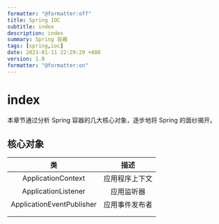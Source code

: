 ```yaml
---
formatter: "@formatter:off"
title: Spring IOC 
subtitle: index 
description: index 
summary: Spring 容器
tags: [spring,ioc] 
date: 2021-01-11 22:29:29 +800 
version: 1.0
formatter: "@formatter:on"
---
```


# index

本章节通过分析 Spring 容器的几大核心对象，逐步地将 Spring 的面纱揭开。

## 核心对象

|            类             |      描述      |
| :-----------------------: | :------------: |
|    ApplicationContext     | 应用程序上下文 |
|    ApplicationListener    |   应用监听器   |
| ApplicationEventPublisher | 应用事件发布者 |
|                           |                |
|                           |                |

